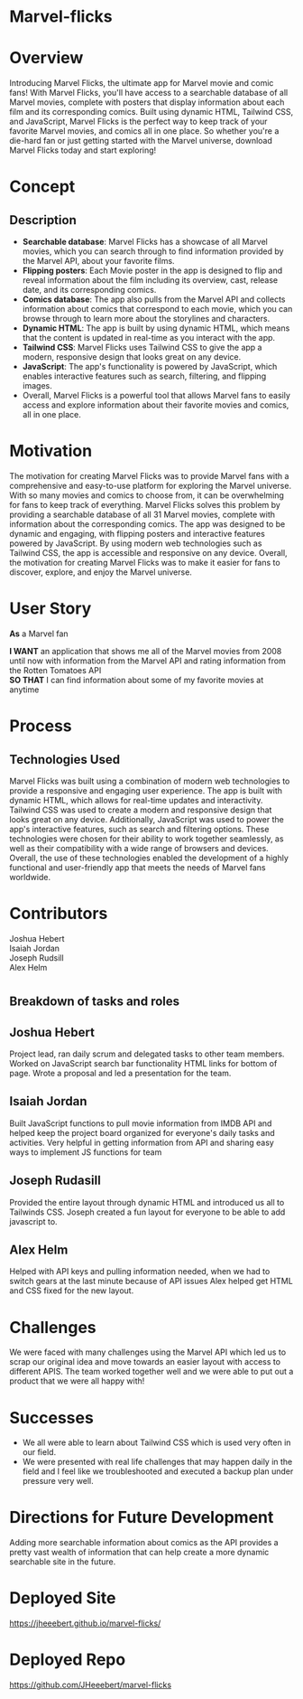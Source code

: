 # Marvel-flicks

# Overview

Introducing Marvel Flicks, the ultimate app for Marvel movie and comic fans! With Marvel Flicks, you'll have access to a searchable database of all Marvel movies, complete with posters that display information about each film and its corresponding comics. Built using dynamic HTML, Tailwind CSS, and JavaScript, Marvel Flicks is the perfect way to keep track of your favorite Marvel movies, and comics all in one place. So whether you're a die-hard fan or just getting started with the Marvel universe, download Marvel Flicks today and start exploring!

# Concept

## **Description** <br>

- **Searchable database**: Marvel Flicks has a showcase of all Marvel movies, which you can search through to find information provided by the Marvel API, about your favorite films.
- **Flipping posters**: Each Movie poster in the app is designed to flip and reveal information about the film including its overview, cast, release date, and its corresponding comics.
- **Comics database**: The app also pulls from the Marvel API and collects information about comics that correspond to each movie, which you can browse through to learn more about the storylines and characters.
- **Dynamic HTML**: The app is built by using dynamic HTML, which means that the content is updated in real-time as you interact with the app.
- **Tailwind CSS**: Marvel Flicks uses Tailwind CSS to give the app a modern, responsive design that looks great on any device.
- **JavaScript**: The app's functionality is powered by JavaScript, which enables interactive features such as search, filtering, and flipping images.
- Overall, Marvel Flicks is a powerful tool that allows Marvel fans to easily access and explore information
  about their favorite movies and comics, all in one place.

# Motivation

The motivation for creating Marvel Flicks was to provide Marvel fans with a comprehensive and
easy-to-use platform for exploring the Marvel universe. With so many movies and comics to choose from, it can
be overwhelming for fans to keep track of everything. Marvel Flicks solves this problem by providing a
searchable database of all 31 Marvel movies, complete with information about the corresponding comics. The
app was designed to be dynamic and engaging, with flipping posters and interactive features powered by
JavaScript. By using modern web technologies such as Tailwind CSS, the app is accessible and responsive on any
device. Overall, the motivation for creating Marvel Flicks was to make it easier for fans to discover, explore, and
enjoy the Marvel universe.

# User Story

**As** a Marvel fan <br>

**I WANT** an application that shows me all of the Marvel movies from 2008 until now with information from the Marvel API and rating information from the Rotten Tomatoes API <br>
**SO THAT** I can find information about some of my favorite movies at anytime

# Process

## Technologies Used <br>

Marvel Flicks was built using a combination of modern web technologies to provide a responsive and
engaging user experience. The app is built with dynamic HTML, which allows for real-time updates and
interactivity. Tailwind CSS was used to create a modern and responsive design that looks great on any
device. Additionally, JavaScript was used to power the app's interactive features, such as search and
filtering options. These technologies were chosen for their ability to work together seamlessly, as well
as their compatibility with a wide range of browsers and devices. Overall, the use of these technologies
enabled the development of a highly functional and user-friendly app that meets the needs of Marvel
fans worldwide.

# Contributors

Joshua Hebert<br>
Isaiah Jordan<br>
Joseph Rudsill<br>
Alex Helm

#

## Breakdown of tasks and roles

## **Joshua Hebert**

Project lead, ran daily scrum and delegated tasks to other team members. Worked on JavaScript search
bar functionality HTML links for bottom of page. Wrote a proposal and led a presentation for the team.

## **Isaiah Jordan**

Built JavaScript functions to pull movie information from IMDB API and helped keep the project board
organized for everyone's daily tasks and activities. Very helpful in getting information from API and
sharing easy ways to implement JS functions for team

## **Joseph Rudasill**

Provided the entire layout through dynamic HTML and introduced us all to Tailwinds CSS. Joseph
created a fun layout for everyone to be able to add javascript to.

## **Alex Helm**

Helped with API keys and pulling information needed, when we had to switch gears at the last minute
because of API issues Alex helped get HTML and CSS fixed for the new layout.

# Challenges

We were faced with many challenges using the Marvel API which led us to scrap our original idea and
move towards an easier layout with access to different APIS. The team worked together well and we
were able to put out a product that we were all happy with!

# Successes

- We all were able to learn about Tailwind CSS which is used very often in our field.
- We were presented with real life challenges that may happen daily in the field and I feel like we
  troubleshooted and executed a backup plan under pressure very well.



# Directions for Future Development

Adding more searchable information about comics as the API provides a
pretty vast wealth of information that can help create a more dynamic
searchable site in the future.

# Deployed Site

https://jheeebert.github.io/marvel-flicks/

# Deployed Repo

https://github.com/JHeeebert/marvel-flicks

